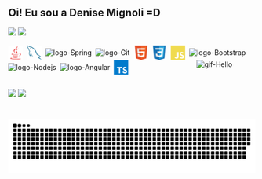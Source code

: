 ## Oi! Eu sou a Denise Mignoli =D 

<div>
  <img height="180em" src="https://github-readme-stats.vercel.app/api?username=denisemignoli&show_icons=true&theme=ayu-mirage">
  <img height="150em" src="https://github-readme-stats.vercel.app/api/top-langs/?username=denisemignoli&layout=compact&langs_count=16&theme=ayu-mirage">
</div>

<div style="display: inline_block"><br>
  <img align="center" alt="logo-Java" height="30" width="30" src="https://raw.githubusercontent.com/devicons/devicon/master/icons/java/java-plain.svg">&nbsp
  <img align="center" alt="logo-Mysql" height="30" width="30" src="https://raw.githubusercontent.com/devicons/devicon/master/icons/mysql/mysql-plain.svg">&nbsp
  <img align="center" alt="logo-Spring" height="30" width="30" src="https://www.vectorlogo.zone/logos/springio/springio-icon.svg">&nbsp
  <img align="center" alt="logo-Git" height="30" width="30" src="https://www.vectorlogo.zone/logos/git-scm/git-scm-icon.svg">&nbsp
  <!--img align="center" alt="logo-Figma" height="30" width="30" src="https://www.vectorlogo.zone/logos/figma/figma-icon.svg"-->
  <img align="center" alt="logo-HTML" height="30" width="30" src="https://raw.githubusercontent.com/devicons/devicon/master/icons/html5/html5-original.svg">&nbsp
  <img align="center" alt="logo-CSS" height="30" width="30" src="https://raw.githubusercontent.com/devicons/devicon/master/icons/css3/css3-original.svg">&nbsp
  <img align="center" alt="logo-Js" height="30" width="30" src="https://raw.githubusercontent.com/devicons/devicon/master/icons/javascript/javascript-plain.svg">&nbsp
  <img align="center" alt="logo-Bootstrap" height="30" width="30" src="https://www.vectorlogo.zone/logos/getbootstrap/getbootstrap-icon.svg">&nbsp
    <img align="center" alt="logo-Nodejs" height="30" width="30" src="https://www.vectorlogo.zone/logos/nodejs/nodejs-icon.svg">&nbsp
  <img align="center" alt="logo-Angular" height="30" width="30" src="https://angular.io/assets/images/logos/angular/angular.svg">&nbsp
  <img align="center" alt="logo-Ts" height="30" width="30" src="https://raw.githubusercontent.com/devicons/devicon/master/icons/typescript/typescript-original.svg">&nbsp
  <!--img align="center" alt="logo-Python" height="30" width="30" src="https://raw.githubusercontent.com/devicons/devicon/master/icons/python/python-original.svg"-->
  <img align="right" alt="gif-Hello" height="120" width="120" src="https://tenor.com/view/cute-animals-mochi-mochi-peach-cat-goma-cat-wave-gif-17543358.gif">
</div>

  ##

<div>
  <a href = "mailto:denisemignoli@gmail.com"><img src="https://img.shields.io/badge/-Gmail-%23333?style=for-the-badge&logo=gmail&logoColor=white" target="_blank"></a>
  <a href="https://www.linkedin.com/in/denisemignoli/" target="_blank"><img src="https://img.shields.io/badge/-LinkedIn-%230077B5?style=for-the-badge&logo=linkedin&logoColor=white" target="_blank"></a> 
  
  ![Snake animation](https://github.com/denisemignoli/denisemignoli/blob/output/github-contribution-grid-snake.svg)  

<div>
